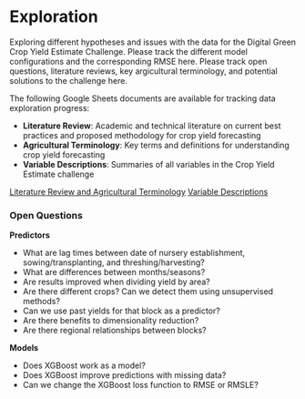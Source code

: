 # Exploration

Exploring different hypotheses and issues with the data for the Digital Green Crop Yield Estimate Challenge. Please track the different model configurations and the corresponding RMSE here. Please track open questions, literature reviews, key argicultural terminology, and potential solutions to the challenge here.

The following Google Sheets documents are available for tracking data exploration progress:
- **Literature Review**: Academic and technical literature on current best practices and proposed methodology for crop yield forecasting
- **Agricultural Terminology**: Key terms and definitions for understanding crop yield forecasting
- **Variable Descriptions**: Summaries of all variables in the Crop Yield Estimate challenge

[Literature Review and Agricultural Terminology](https://docs.google.com/spreadsheets/d/1rkmqYmPFRBwvi-g2wKKVJ9ZElrss3gw5C6AgDLTZF8k/edit?usp=sharing)
[Variable Descriptions](https://docs.google.com/spreadsheets/d/1ASWzNjuvdYaqWgYlU4L_7gABIkig0wKU8GyFhQ19rx4/edit#gid=174692797)

### Open Questions

**Predictors**
- What are lag times between date of nursery establishment, sowing/transplanting, and threshing/harvesting?
- What are differences between months/seasons?
- Are results improved when dividing yield by area?
- Are there different crops? Can we detect them using unsupervised methods?
- Can we use past yields for that block as a predictor?
- Are there benefits to dimensionality reduction?
- Are there regional relationships between blocks?

**Models**
- Does XGBoost work as a model?
- Does XGBoost improve predictions with missing data?
- Can we change the XGBoost loss function to RMSE or RMSLE?
